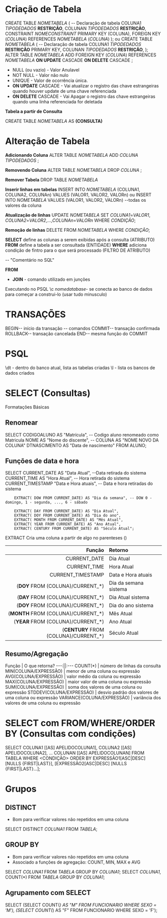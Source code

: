 # **Criação de Tabela**

CREATE TABLE *NOMETABELA* (       -- Declaração de tabela
COLUNA1 *TIPODEDADOS* **RESTRIÇÃO**,
COLUNAN *TIPODEDADOS* **RESTRIÇÃO**,
CONSTRAINT *NOMECONSTRAINT* PRIMARY KEY (COLUNA),
FOREIGN KEY (*COLUNA*) REFERENCES *NOMETABELA* (*COLUNA*)
);
ou
CREATE TABLE *NOMETABELA* (       -- Declaração de tabela
COLUNA1 *TIPODEDADOS* **RESTRIÇÃO** PRIMARY KEY,
COLUNAN *TIPODEDADOS* **RESTRIÇÃO**,
);
ALTER TABLE *NOMETABELA* ADD FOREIGN KEY (*COLUNA*) REFERENCES *NOMETABELA* **ON UPDATE** CASCADE **ON DELETE** CASCADE ;

 - NULL (ou vazio) - Valor Anulavel
 - NOT NULL - Valor não nulo
 - UNIQUE - Valor de ocorrência única.
 - **ON UPDATE** CASCADE  - Vai atualizar o registro das chave estrangeiras quando houver update de uma chave referenciada
 - **ON DELETE** CASCADE - Vai Apagar o registro das chave estrangeiras quando uma linha referenciada for deletada

**Tabela a partir de Consulta**

CREATE TABLE *NOMETABELA* AS **(CONSULTA)**


# **Alteração de Tabela**
**Adicionando Coluna**
ALTER TABLE *NOMETABELA* ADD *COLUNA TIPODEDADOS* ;

**Removendo Coluna**
ALTER TABLE *NOMETABELA* DROP *COLUNA* ;

**Remover Tabela**
DROP TABLE *NOMETABELA*

**Inserir linhas em tabelas**
INSERT INTO *NOMETABELA* (COLUNA1, COLUNA2, COLUNAn) VALUES (VALOR1, VALOR2, VALORn)
ou
INSERT INTO *NOMETABELA* VALUES (VALOR1, VALOR2, VALORn) --todas os valores da coluna

**Atualização de linhas**
UPDATE *NOMETABELA*
SET *COLUNA1*=*VALOR1*, *COLUNA2*=*VALOR2*,…,*COLUNAn*=*VALORn*
WHERE *CONDIÇÃO*;

**Remoção de linhas**
DELETE FROM *NOMETABELA*
WHERE *CONDIÇÃO*;

**SELECT** define as colunas a serem exibidas após a consulta (ATRIBUTO)
**FROM** define a tabela a ser consultada (ENTIDADE)
**WHERE** adiciona condição de fintro para o que será processado (FILTRO DE ATRIBUTO)

-- "Comentário no SQL"

**FROM**
 - **JOIN** - comando utilizado em junções

Executando no PSQL
\c *nomedatabase*- se conecta ao banco de dados para começar a construi-lo (usar tudo minusculo)

# TRANSAÇÕES
BEGIN-- início da transação
-- comandos
COMMIT-- transação confirmada
ROLLBACK-- transação cancelada
END-- mesma função do COMMIT

# PSQL
\dt - dentro do banco atual, lista as tabelas criadas
\l  - lista os bancos de dados criados

# SELECT (Consultas) 
Formatações Básicas

## Renomear
SELECT CODIGOALUNO AS "Matrícula", -- Codigo aluno renomeado como Matricula
        NOME AS "Nome do discente", -- COLUNA AS "NOME NOVO DA COLUNA"
        DTNASCIMENTO AS "Data de nascimento"
FROM ALUNO;

## Funções de data e hora
SELECT CURRENT_DATE AS "Data Atual", --Data retirada do sistema
        CURRENT_TIME AS "Hora Atual", -- Hora retirada do sistema
        CURRENT_TIMESTAMP "Data e Hora atuais", -- Data e hora retiradas do sistema

        EXTRACT( DOW FROM CURRENT_DATE) AS "Dia da semana", -- DOW 0 - domingo, 1 - segunda, ..., 6 - sábado

        EXTRACT( DAY FROM CURRENT_DATE) AS "Dia Atual",
        EXTRACT( DOY FROM CURRENT_DATE) AS "Dia do ano",
        EXTRACT( MONTH FROM CURRENT_DATE) AS "Mês Atual",
        EXTRACT( YEAR FROM CURRENT_DATE) AS "Ano Atual",
        EXTRACT( CENTURY FROM CURRENT_DATE) AS "Século Atual";

EXTRACT Cria uma coluna a partir de algo no parenteses ()

Função | Retorno
---:|:---
CURRENT_DATE | Dia Atual
CURRENT_TIME | Hora Atual
CURRENT_TIMESTAMP | Data e Hora atuais
(**DOY** FROM (COLUNA)/CURRENT_*) | Dia da semana sistema
(**DAY** FROM (COLUNA)/CURRENT_*) | Dia Atual sistema
(**DOY** FROM (COLUNA)/CURRENT_*) | Dia do ano sistema 
(**MONTH** FROM (COLUNA)/CURRENT_*) | Mês Atual
(**YEAR** FROM (COLUNA)/CURRENT_*) | Ano Atual
(**CENTURY** FROM (COLUNA)/CURRENT_*) | Século Atual

## Resumo/Agregação

Função | O que retorna?
---:||:---
COUNT(*) | número de linhas da consulta
MIN(COLUNA/EXPRESSÃO) | menor de uma coluna ou expressão
AVG(COLUNA/EXPRESSÃO) | valor médio da coluna ou expressão
MAX(COLUNA/EXPRESSÃO) | maior valor de uma coluna ou expressão
SUM(COLUNA/EXPRESSÃO) | soma dos valores de uma coluna ou expressão
STDDEV(COLUNA/EXPRESSÃO) | desvio padrão dos valores de uma coluna ou expressão
VARIANCE(COLUNA/EXPRESSÃO) | variância dos valores de uma coluna ou expressão

# SELECT com FROM/WHERE/ORDER BY (Consultas com condições)

SELECT COLUNA1 [[AS] APELIDOCOLUNA1],
        COLUNA2 [[AS] APELIDOCOLUNA2],
        …
        COLUNAN [[AS] APELIDOCOLUNAN]
FROM TABELA
WHERE <CONDIÇÃO>
ORDER BY EXPRESSÃO1[ASC|DESC] [NULLS {FIRST|LAST}], 
        [EXPRESSÃO2[ASC|DESC] [NULLS {FIRST|LAST}…];


# Grupos

## DISTINCT
 - Bom para verificar valores não repetidos em uma coluna

SELECT DISTINCT *COLUNA1* FROM *TABELA*;

## GROUP BY
- Bom para verificar valores não repetidos em uma coluna
- Associado a funções de agregação: COUNT, MIN, MAX e AVG

SELECT *COLUNA1* FROM *TABELA* GROUP BY *COLUNA1*;
SELECT *COLUNA1*, COUNT(*) FROM *TABELA* GROUP BY *COLUNA1*;

## Agrupamento com SELECT

SELECT
    (SELECT COUNT(*) AS "M" FROM FUNCIONARIO WHERE SEXO = 'M'),
    (SELECT COUNT(*) AS "F" FROM FUNCIONARIO WHERE SEXO = 'F');




